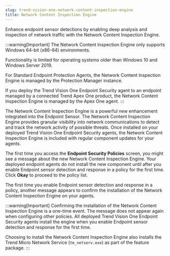 ```yaml
---
slug: trend-vision-one-network-content-inspection-engine
title: Network Content Inspection Engine
---
```


Enhance endpoint sensor detections by enabling deep analysis and inspection of network traffic with the Network Content Inspection Engine.

:::warning[Important]
The Network Content Inspection Engine only supports Windows 64-bit (x86-64) environments.

Functionality is limited for operating systems older than Windows 10 and Windows Server 2019.

For Standard Endpoint Protection Agents, the Network Content Inspection Engine is managed by the Protection Manager instance.

If you deploy the Trend Vision One Endpoint Security agent to an endpoint managed by a connected Trend Apex One product, the Network Content Inspection Engine is managed by the Apex One agent.
:::

The Network Content Inspection Engine is a powerful new enhancement integrated into the Endpoint Sensor. The Network Content Inspection Engine provides granular visibility into network communications to detect and track the network activity of possible threats. Once installed on your deployed Trend Vision One Endpoint Security agents, the Network Content Inspection Engine is included with regular component updates for your agents.

The first time you access the **Endpoint Security Policies** screen, you might see a message about the new Network Content Inspection Engine. Your deployed endpoint agents do not install the new component until after you enable Endpoint sensor detection and response in a policy for the first time. Click **Okay** to proceed to the policy list.

The first time you enable Endpoint sensor detection and response in a policy, another message appears to confirm the installation of the Network Content Inspection Engine on your agents.

:::warning[Important]
Confirming the installation of the Network Content Inspection Engine is a one-time event. The message does not appear again when configuring other policies. All deployed Trend Vision One Endpoint Security agents install the engine when you enable Endpoint sensor detection and response for the first time.

Choosing to install the Network Content Inspection Engine also installs the Trend Micro Network Service (`tm_netserv.exe`) as part of the feature package.
:::
